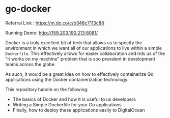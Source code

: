 # go-docker

Referral Link : https://m.do.co/c/b348c7113c88

Running Demo: http://159.203.190.213:8081/

Docker is a truly excellent bit of tech that allows us to specify the environment in which we want all of our applications to live within a simple `Dockerfile`. This effectively allows for easier collaboration and rids us of the "it works on my machine" problem that is soo prevalent in development teams across the globe.

As such, it would be a great idea on how to effectively containerize Go applications using the Docker containerization technology.

This repository handle on the following:

- The basics of Docker and how it is useful to us developers
- Writing a Simple Dockerfile for your Go applications
- Finally, how to deploy these applications easily to DigitalOcean
